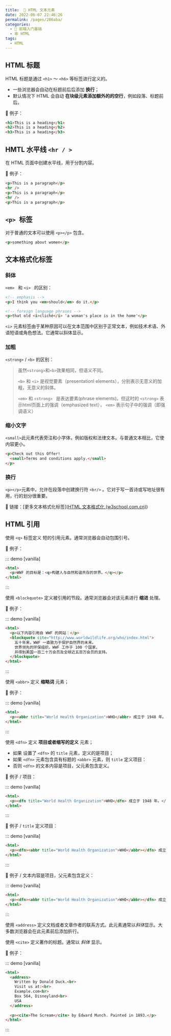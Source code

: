 ```yaml
---
title:  🍣 HTML 文本元素
date: 2022-06-07 22:46:26
permalink: /pages/286aba/
categories:
  - 🚶 前端入门基础
  - 🕸 HTML
tags:
  - HTML
---
```

## HTML 标题

HTML 标题是通过 `<h1>` ～ `<h6>` 等标签进行定义的。

+ 一些浏览器会自动在标题前后后添加 **换行**；
+ 默认情况下 HTML 会自动 **在块级元素添加额外的的空行**，例如段落、标题前后。

🌰 例子：

```html
<h1>This is a heading</h1>
<h2>This is a heading</h2>
<h3>This is a heading</h3>
```



## HMTL 水平线 `<hr / >`

在 HTML 页面中创建水平线，用于分割内容。

🌰 例子：

```html
<p>This is a paragraph</p>
<hr />
<p>This is a paragraph</p>
<hr />
<p>This is a paragraph</p>
```





## `<p> `标签

对于普通的文本可以使用 ``<p></p>`` 包含。

```html
<p>something about women</p>
```



## 文本格式化标签

### 斜体

``<em> `` 和  ``<i> `` 的区别：

``` html
<!-- emphasis -->
<p>I think you <em>should</em> do it.</p>

<!-- foreign language phrases -->
<p>that old <i>cliché</i> 'a woman's place is in the home'</p>
```

``<i>`` 元素标签由于某种原因可以在文本范围中区别于正常文本，例如技术术语、外语短语或角色想法。它通常以斜体显示。



### 加粗

``<strong>`` / ``<b>``  的区别：

>   虽然``<strong>``和``<b>``效果相同，但语义不同。
>
>   `<b>`  和 `<i>` 是视觉要素（presentationl elements），分别表示无意义的加粗，无意义的斜体。
>
>   ``<em>`` 和 ``<strong> `` 是表达要素(phrase elements)。但这时的 ``<strong>`` 表示html页面上的强调（emphasized text）， ``<em>`` 表示句子中的强调（即强调语义）



### 缩小文字

``<small>``此元素代表旁注和小字体，例如版权和法律文本。与普通文本相比，它使内容更小。

```html
<p>Check out this Offer! 
  <small>Terms and conditions apply.</small>
</p>
```



### 换行

`<p></p>`元素中，允许在段落中创建换行符 `<br/>` 。它对于写一首诗或写地址很有用，行的划分很重要。

🔗 链接：[更多文本格式化标签]([HTML 文本格式化 (w3school.com.cn)](https://www.w3school.com.cn/html/html_formatting.asp))



## HTML 引用

使用 `<q>` 标签定义 短的引用元素。通常浏览器会自动包围引号。

🌰 例子：

::: demo [vanilla]

```html
<html>
  <p>WWF 的目标是：<q>构建人与自然和谐共存的世界。</q></p>
</html>
```

:::



使用 `<blockquote>` 定义被引用的节段。通常浏览器会对该元素进行 **缩进** 处理。

🌰 例子：

::: demo [vanilla]

```html
<html>
  <p>以下内容引用自 WWF 的网站：</p>
  <blockquote cite="http://www.worldwildlife.org/who/index.html">
    五十年来，WWF 一直致力于保护自然界的未来。
    世界领先的环保组织，WWF 工作于 100 个国家，
    并得到美国一百二十万会员及全球近五百万会员的支持。
  </blockquote>
</html>
```

:::



使用 `<abbr>` 定义 **缩略词** 元素；

🌰 例子：

::: demo [vanilla]

```html
<html>
  <p><abbr title="World Health Organization">WHO</abbr> 成立于 1948 年。</p>
</html>
```

:::

使用 `<dfn>` 定义 **项目或者缩写的定义** 元素；

+ 如果 设置了 `<dfn>` 的 `title` 元素，定义的是项目；
+ 如果 `<dfn>` 元素包含具有标题的 `<abbr>` 元素，则 `title` 定义项目：
+ 否则 `<dfn>` 的文本内容是项目，父元素包含定义。

🌰 例子 / 项目：

::: demo [vanilla]

```html
<html>
  <p><dfn title="World Health Organization">WHO</dfn> 成立于 1948 年。</p>
</html>
```

:::

🌰 例子 / `title` 定义项目：

::: demo [vanilla]

```html
<html>
  <p><dfn><abbr title="World Health Organization">WHO</abbr></dfn> 成立于 1948 年。</p>
</html>
```

:::

🌰 例子 / 文本内容是项目，父元素包含定义：

::: demo [vanilla]

```html
<html>
  <p><dfn><abbr title="World Health Organization">WHO</abbr></dfn> 成立于 1948 年。</p>
</html>
```

:::



使用 `<address>` 定义文档或者文章作者的联系方式。此元素通常以*斜体*显示。大多数浏览器会在此元素前后添加折行。

使用 `<cite>` 定义著作的标题。通常以 *斜体* 显示。

🌰 例子：

::: demo [vanilla]

```html
<html>
  <address>
    Written by Donald Duck.<br> 
    Visit us at:<br>
    Example.com<br>
    Box 564, Disneyland<br>
    USA
  </address>
  
  <p><cite>The Scream</cite> by Edward Munch. Painted in 1893.</p>
</html>
```

:::
